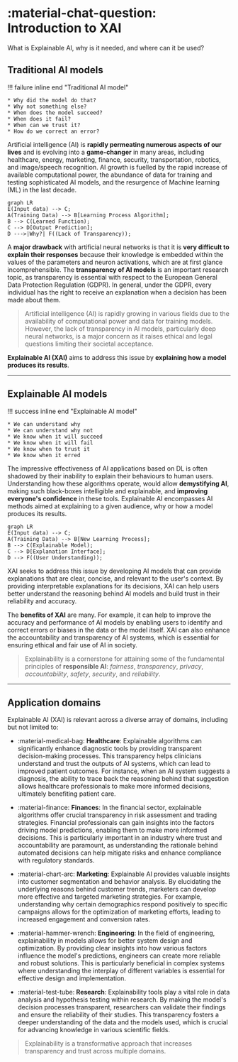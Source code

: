 # :material-chat-question: Introduction to XAI

What is Explainable AI, why is it needed, and where can it be used?

## Traditional AI models

!!! failure inline end "Traditional AI model"

    * Why did the model do that?
    * Why not something else?
    * When does the model succeed?
    * When does it fail?
    * When can we trust it?
    * How do we correct an error?

Artificial intelligence (AI) is **rapidly permeating numerous aspects of our lives** and is evolving into a
**game-changer** in many areas, including healthcare, energy, marketing, finance, security,
transportation, robotics, and image/speech recognition. AI growth is fuelled by the rapid increase of
available computational power, the abundance of data for training and testing sophisticated AI
models, and the resurgence of Machine learning (ML) in the last decade.


```mermaid
graph LR
E(Input data) --> C;
A(Training Data) --> B[Learning Process Algorithm];
B --> C(Learned Function);
C --> D[Output Prediction];
D --->|Why?| F((Lack of Transparency));
```

A **major drawback** with artificial neural networks is that it is **very difficult to explain their responses**
because their knowledge is embedded within the values of the parameters and neuron activations,
which are at first glance incomprehensible. The **transparency of AI models** is an important research
topic, as transparency is essential with respect to the European General Data Protection Regulation
(GDPR). In general, under the GDPR, every individual has the right to receive an explanation when
a decision has been made about them.

> Artificial intelligence (AI) is rapidly growing in various fields due to the availability
of computational power and data for training models. However, the lack of transparency in
AI models, particularly deep neural networks, is a major concern as it raises ethical and legal questions
limiting their societal acceptance.

**Explainable AI (XAI)** aims to address this issue by **explaining how a model produces its
results**.

***

## Explainable AI models

!!! success inline end "Explainable AI model"

    * We can understand why
    * We can understand why not
    * We know when it will succeed
    * We know when it will fail
    * We know when to trust it
    * We know when it erred

The impressive effectiveness of AI applications based on DL is often shadowed by their inability to explain
their behaviours to human users. Understanding how these algorithms operate, would allow **demystifying AI**,
making such black-boxes intelligible and explainable, and **improving everyone's confidence** in these tools.
Explainable AI encompasses AI methods aimed at explaining to a given audience, why or how a model produces
its results.

```mermaid
graph LR
E(Input data) --> C;
A(Training Data) --> B[New Learning Process];
B --> C(Explainable Model);
C --> D[Explanation Interface];
D --> F((User Understanding));
```

XAI seeks to address this issue by developing AI models that can provide explanations that are clear, concise, and relevant to the user's context. By providing interpretable explanations for its decisions, XAI can help users better understand the reasoning behind AI models and build trust in their reliability and accuracy.

The **benefits of XAI** are many. For example, it can help to improve the accuracy and performance of
AI models by enabling users to identify and correct errors or biases in the data or the model itself.
XAI can also enhance the accountability and transparency of AI systems, which is essential for ensuring
ethical and fair use of AI in society.

> Explainability is a cornerstone for attaining some of the fundamental principles of **responsible AI**:
*fairness*, *transparency*, *privacy*, *accountability*, *safety*, *security*, and *reliability*.

---

## Application domains

Explainable AI (XAI) is relevant across a diverse array of domains, including but not limited to:

- :material-medical-bag: **Healthcare**: Explainable algorithms can significantly enhance diagnostic tools by providing transparent decision-making processes. This transparency helps clinicians understand and trust the outputs of AI systems, which can lead to improved patient outcomes. For instance, when an AI system suggests a diagnosis, the ability to trace back the reasoning behind that suggestion allows healthcare professionals to make more informed decisions, ultimately benefiting patient care.

- :material-finance: **Finances**: In the financial sector, explainable algorithms offer crucial transparency in risk assessment and trading strategies. Financial professionals can gain insights into the factors driving model predictions, enabling them to make more informed decisions. This is particularly important in an industry where trust and accountability are paramount, as understanding the rationale behind automated decisions can help mitigate risks and enhance compliance with regulatory standards.

- :material-chart-arc: **Marketing**: Explainable AI provides valuable insights into customer segmentation and behavior analysis. By elucidating the underlying reasons behind customer trends, marketers can develop more effective and targeted marketing strategies. For example, understanding why certain demographics respond positively to specific campaigns allows for the optimization of marketing efforts, leading to increased engagement and conversion rates.

- :material-hammer-wrench: **Engineering**: In the field of engineering, explainability in models allows for better system design and optimization. By providing clear insights into how various factors influence the model's predictions, engineers can create more reliable and robust solutions. This is particularly beneficial in complex systems where understanding the interplay of different variables is essential for effective design and implementation.

- :material-test-tube: **Research**: Explainability tools play a vital role in data analysis and hypothesis testing within research. By making the model's decision processes transparent, researchers can validate their findings and ensure the reliability of their studies. This transparency fosters a deeper understanding of the data and the models used, which is crucial for advancing knowledge in various scientific fields.

> Explainability is a transformative approach that increases transparency and trust across multiple domains.
